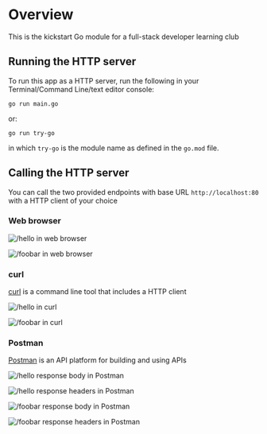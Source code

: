 # Overview

This is the kickstart Go module for a full-stack developer learning club

## Running the HTTP server

To run this app as a HTTP server, run the following in your Terminal/Command Line/text editor console:

```
go run main.go
```

or:

```
go run try-go

```

in which `try-go` is the module name as defined in the `go.mod` file.


## Calling the HTTP server

You can call the two provided endpoints with base URL `http://localhost:80` with a HTTP client of your choice

### Web browser

![/hello in web browser](browser-hello.png)

![/foobar in web browser](browser-json.png)

### curl

[curl](https://curl.se/) is a command line tool that includes a HTTP client

![/hello in curl](curl-hello-response.png)

![/foobar in curl](curl-json-response.png)

### Postman

[Postman](https://www.postman.com/) is an API platform for building and using APIs

![/hello response body in Postman](postman-hello-response-body.png)

![/hello response headers in Postman](postman-hello-response-headers.png)

![/foobar response body in Postman](postman-json-response-body.png)

![/foobar response headers in Postman](postman-json-response-headers.png)